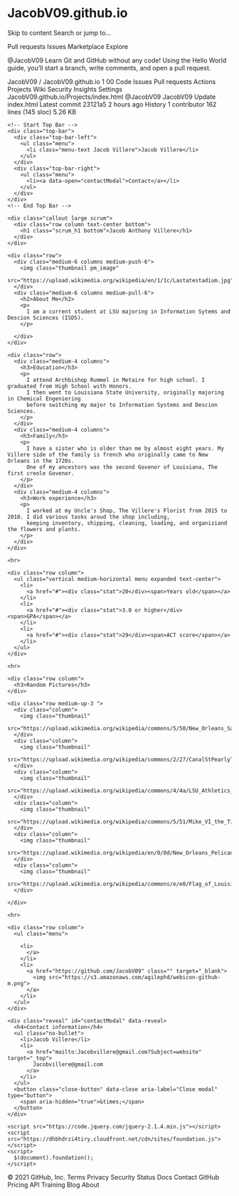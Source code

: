 # JacobV09.github.io

Skip to content
Search or jump to…

Pull requests
Issues
Marketplace
Explore
 
@JacobV09 
Learn Git and GitHub without any code!
Using the Hello World guide, you’ll start a branch, write comments, and open a pull request.


JacobV09
/
JacobV09.github.io
1
00
Code
Issues
Pull requests
Actions
Projects
Wiki
Security
Insights
Settings
JacobV09.github.io/Projects/index.html
@JacobV09
JacobV09 Update index.html
Latest commit 23121a5 2 hours ago
 History
 1 contributor
162 lines (145 sloc)  5.26 KB
  

<!doctype html>
<html class="no-js" lang="en">
  <head>
    <meta charset="utf-8" />
    <meta name="viewport" content="width=device-width, initial-scale=1.0" />
    <title>Jacob Villere | Welcome</title>
    <link rel="stylesheet"
      href="https://dhbhdrzi4tiry.cloudfront.net/cdn/sites/foundation.min.css">
    <link rel="stylesheet" href="">
    <link href="https://fonts.googleapis.com/css?family=Montserrat" rel="stylesheet">
  </head>
  <body>

    <!-- Start Top Bar -->
    <div class="top-bar">
      <div class="top-bar-left">
        <ul class="menu">
          <li class="menu-text Jacob Villere">Jacob Villere</li>
        </ul>
      </div>
      <div class="top-bar-right">
        <ul class="menu">
          <li><a data-open="contactModal">Contact</a></li>
        </ul>
      </div>
    </div>
    <!-- End Top Bar -->

    <div class="callout large scrum">
      <div class="row column text-center bottom">
        <h1 class="scrum_h1 bottom">Jacob Anthony Villere</h1>
      </div>
    </div>

    <div class="row">
      <div class="medium-6 columns medium-push-6">
        <img class="thumbnail pm_image"
          src="https://upload.wikimedia.org/wikipedia/en/1/1c/Lastatestadium.jpg">
      </div>
      <div class="medium-6 columns medium-pull-6">
        <h2>About Me</h2>
        <p>
          I am a current student at LSU majoring in Information Sytems and Descion Sciences (ISDS).
        </p>

      </div>
    </div>

    <div class="row">
      <div class="medium-4 columns">
        <h3>Education</h3>
        <p>
          I attend Archbishop Rummel in Metaire for high school. I graduated from High School with Honors.
          I then went to Louisiana State University, originally majoring in Chemical Engeniering
          before switching my major to Information Systems and Descion Sciences.
        </p>
      </div>
      <div class="medium-4 columns">
        <h3>Family</h3>
        <p>
          I have a sister who is older than me by almost eight years. My Villere side of the family is french who originally came to New Orleans in the 1720s.
          One of my ancestors was the second Govenor of Louisiana, The first creole Govenor.
        </p>
      </div>
      <div class="medium-4 columns">
        <h3>Work experience</h3>
        <p>
          I worked at my Uncle's Shop, The Villere's Florist from 2015 to 2018. I did various tasks aroud the shop including,
          keeping inventory, shipping, cleaning, loading, and organiziand the flowers and plants.
        </p>
      </div>
    </div>

    <hr>

    <div class="row column">
      <ul class="vertical medium-horizontal menu expanded text-center">
        <li>
          <a href="#"><div class="stat">20</div><span>Years old</span></a>
        </li>
        <li>
          <a href="#"><div class="stat">3.0 or higher</div><span>GPA</span></a>
        </li>
        <li>
          <a href="#"><div class="stat">29</div><span>ACT score</span></a>
        </li>
      </ul>
    </div>

    <hr>

    <div class="row column">
      <h3>Random Pictures</h3>
    </div>

    <div class="row medium-up-3 ">
      <div class="column">
        <img class="thumbnail"
          src="https://upload.wikimedia.org/wikipedia/commons/5/50/New_Orleans_Saints_logo.svg">
      </div>
      <div class="column">
        <img class="thumbnail"
          src="https://upload.wikimedia.org/wikipedia/commons/2/27/CanalStPearlyThomas951Night_%28square%29.jpg">
      </div>
      <div class="column">
        <img class="thumbnail"
          src="https://upload.wikimedia.org/wikipedia/commons/4/4a/LSU_Athletics_logo.svg">
      </div>
      <div class="column">
        <img class="thumbnail"
          src="https://upload.wikimedia.org/wikipedia/commons/5/51/Mike_VI_the_Tiger_%28Louisiana_State_University_mascot%29.jpg">
      </div>
      <div class="column">
        <img class="thumbnail"
        src="https://upload.wikimedia.org/wikipedia/en/0/0d/New_Orleans_Pelicans_logo.svg">
      </div>
      <div class="column">
        <img class="thumbnail"
          src="https://upload.wikimedia.org/wikipedia/commons/e/e0/Flag_of_Louisiana.svg">
      </div>

    </div>

    <hr>

    <div class="row column">
      <ul class="menu">

        <li>
          </a>
        </li>
        <li>
          <a href="https://github.com/JacobV09" class="" target="_blank">
            <img src="https://s3.amazonaws.com/agilephd/webicon-github-m.png">
          </a>
        </li>
      </ul>
    </div>

    <div class="reveal" id="contactModal" data-reveal>
      <h4>Contact information</h4>
      <ul class="no-bullet">
        <li>Jacob Villere</li>
        <li>
          <a href="mailto:Jacobvillere@gmail.com?Subject=website" target="_top">
            Jacobvillere@gmail.com
          </a>
        </li>
      </ul>
      <button class="close-button" data-close aria-label="Close modal" type="button">
        <span aria-hidden="true">&times;</span>
      </button>
    </div>

    <script src="https://code.jquery.com/jquery-2.1.4.min.js"></script>
    <script src="https://dhbhdrzi4tiry.cloudfront.net/cdn/sites/foundation.js"></script>
    <script>
      $(document).foundation();
    </script>
  </body>
</html>
© 2021 GitHub, Inc.
Terms
Privacy
Security
Status
Docs
Contact GitHub
Pricing
API
Training
Blog
About
